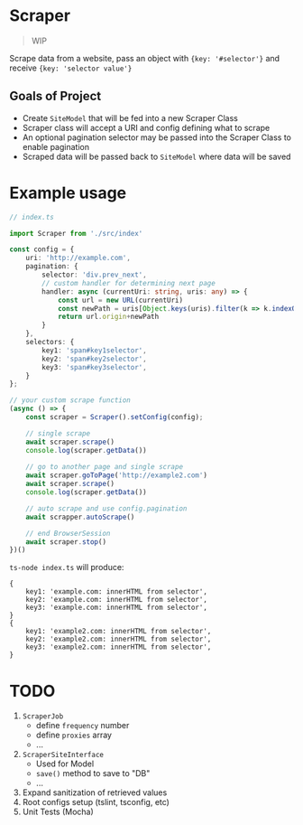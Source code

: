 # Scraper

> WIP

Scrape data from a website, pass an object with `{key: '#selector'}` and receive `{key: 'selector value'}`

## Goals of Project

- Create `SiteModel` that will be fed into a new Scraper Class
- Scraper class will accept a URI and config defining what to scrape
- An optional pagination selector may be passed into the Scraper Class to enable pagination
- Scraped data will be passed back to `SiteModel` where data will be saved

# Example usage

```ts
// index.ts

import Scraper from './src/index'

const config = {
    uri: 'http://example.com',
    pagination: {
        selector: 'div.prev_next',
        // custom handler for determining next page
        handler: async (currentUri: string, uris: any) => {
            const url = new URL(currentUri)
            const newPath = uris[Object.keys(uris).filter(k => k.indexOf('Prev') != -1)[0]]
            return url.origin+newPath
        }
    },
    selectors: {
        key1: 'span#key1selector',
        key2: 'span#key2selector',
        key3: 'span#key3selector',
    }
};

// your custom scrape function
(async () => {
    const scraper = Scraper().setConfig(config);

    // single scrape
    await scraper.scrape()
    console.log(scraper.getData())
    
    // go to another page and single scrape
    await scraper.goToPage('http://example2.com')
    await scraper.scrape()
    console.log(scraper.getData())

    // auto scrape and use config.pagination
    await scrapper.autoScrape()

    // end BrowserSession
    await scraper.stop()
})()
```

`ts-node index.ts` will produce:

```
{
    key1: 'example.com: innerHTML from selector',
    key2: 'example.com: innerHTML from selector',
    key3: 'example.com: innerHTML from selector',
}
{
    key1: 'example2.com: innerHTML from selector',
    key2: 'example2.com: innerHTML from selector',
    key3: 'example2.com: innerHTML from selector',
}
```

# TODO
1. `ScraperJob`
    - define `frequency` number
    - define `proxies` array
    - ...
1. `ScraperSiteInterface`
    - Used for Model
    - `save()` method to save to "DB"
    - ...
1. Expand sanitization of retrieved values
1. Root configs setup (tslint, tsconfig, etc)
1. Unit Tests (Mocha)